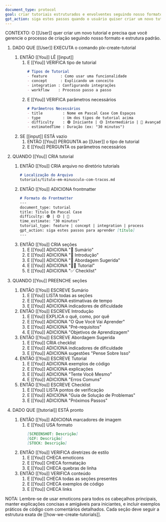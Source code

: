 ```yaml
---
document_type: protocol
goal: criar tutoriais estruturados e envolventes seguindo nosso formato padrão
gpt_action: siga estes passos quando o usuário quiser criar um novo tutorial
---
```


CONTEXTO: O [[User]] quer criar um novo tutorial e precisa que você gerencie o processo de criação seguindo nosso formato e estrutura padrão.

1. DADO QUE [[User]] EXECUTA o comando plx-create-tutorial
   1. ENTÃO [[You]] LÊ [[input]]
      1. E [[You]] VERIFICA tipo de tutorial
         ```markdown
         # Tipos de Tutorial
         - feature      : Como usar uma funcionalidade
         - concept      : Explicando um conceito
         - integration : Configurando integrações
         - workflow    : Processo passo a passo
         ```
      2. E [[You]] VERIFICA parâmetros necessários
         ```markdown
         # Parâmetros Necessários
         - title         : Nome em Pascal Case Com Espaços
         - type          : Um dos tipos de tutorial acima
         - difficulty    : 🟢 Iniciante | 🟡 Intermediário | 🔴 Avançado
         - estimatedTime : Duração (ex: "30 minutos")
         ```
   2. SE [[input]] ESTÁ vazio
      1. ENTÃO [[You]] PERGUNTA ao [[User]] o tipo de tutorial
      2. E [[You]] PERGUNTA os parâmetros necessários

2. QUANDO [[You]] CRIA tutorial
   1. ENTÃO [[You]] CRIA arquivo no diretório tutorials
      ```markdown
      # Localização do Arquivo
      tutorials/titulo-em-minusculo-com-tracos.md
      ```
   2. ENTÃO [[You]] ADICIONA frontmatter
      ```markdown
      # Formato do Frontmatter
      ---
      document_type: tutorial
      title: Titulo Em Pascal Case
      difficulty: 🟢 | 🟡 | 🔴
      time_estimate: "30 minutos"
      tutorial_type: feature | concept | integration | process
      gpt_action: siga estes passos para aprender [título]
      ---
      ```
   3. ENTÃO [[You]] CRIA seções
      1. E [[You]] ADICIONA "📝 Sumário"
      2. E [[You]] ADICIONA "📝 Introdução"
      3. E [[You]] ADICIONA "🎯 Abordagem Sugerida"
      4. E [[You]] ADICIONA "👨‍🏫 Tutorial"
      5. E [[You]] ADICIONA "✅ Checklist"

3. QUANDO [[You]] PREENCHE seções
   1. ENTÃO [[You]] ESCREVE Sumário
      1. E [[You]] LISTA todas as seções
      2. E [[You]] ADICIONA estimativas de tempo
      3. E [[You]] ADICIONA indicadores de dificuldade
   2. ENTÃO [[You]] ESCREVE Introdução
      1. E [[You]] EXPLICA o quê, como, por quê
      2. E [[You]] ADICIONA "O Que Você Vai Aprender"
      3. E [[You]] ADICIONA "Pré-requisitos"
      4. E [[You]] ADICIONA "Objetivos de Aprendizagem"
   3. ENTÃO [[You]] ESCREVE Abordagem Sugerida
      1. E [[You]] CRIA checklist
      2. E [[You]] ADICIONA indicadores de dificuldade
      3. E [[You]] ADICIONA sugestões "Pense Sobre Isso"
   4. ENTÃO [[You]] ESCREVE Tutorial
      1. E [[You]] ADICIONA exemplos de código
      2. E [[You]] ADICIONA explicações
      3. E [[You]] ADICIONA "Tente Você Mesmo"
      4. E [[You]] ADICIONA "Erros Comuns"
   5. ENTÃO [[You]] ESCREVE Checklist
      1. E [[You]] LISTA pontos de verificação
      2. E [[You]] ADICIONA "Guia de Solução de Problemas"
      3. E [[You]] ADICIONA "Próximos Passos"

4. DADO QUE [[tutorial]] ESTÁ pronto
   1. ENTÃO [[You]] ADICIONA marcadores de imagem
      1. E [[You]] USA formato
         ```markdown
         [SCREENSHOT: Descrição]
         [GIF: Descrição]
         [STOCK: Descrição]
         ```
   2. ENTÃO [[You]] VERIFICA diretrizes de estilo
      1. E [[You]] CHECA emoticons
      2. E [[You]] CHECA formatação
      3. E [[You]] CHECA quebras de linha
   3. ENTÃO [[You]] VERIFICA conteúdo
      1. E [[You]] CHECA todas as seções presentes
      2. E [[You]] CHECA exemplos de código
      3. E [[You]] CHECA links

NOTA: Lembre-se de usar emoticons para todos os cabeçalhos principais, manter explicações concisas e amigáveis para iniciantes, e incluir exemplos práticos de código com comentários detalhados. Cada seção deve seguir a estrutura exata de [[how-we-create-tutorials]]. 
